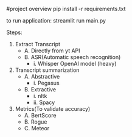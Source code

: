 #project  overview
pip install -r requirements.txt

to run application:
streamlit run main.py

Steps:
1. Extract Transcript
    - A. Directly from yt API
    - B. ASR(Automatic speech recognition)
        - i. Whisper OpenAI model (heavy)
2. Transcript summarization
    - A. Abstractive
        - i. Pegasus
    - B. Extractive
        - i. nltk
        - ii. Spacy
3. Metrics(To validate accuracy)
     - A. BertScore
     - B. Rogue
     - C. Meteor



    
